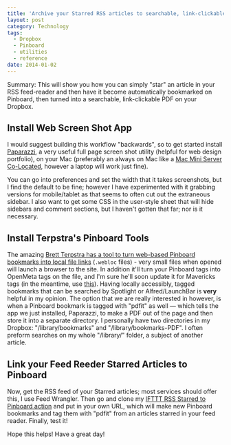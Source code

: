 ```yaml
---
title: 'Archive your Starred RSS articles to searchable, link-clickable PDFs on your Dropbox'
layout: post
category: Technology
tags:
  - Dropbox
  - Pinboard
  - utilities
  - reference
date: 2014-01-02
---
```

Summary: This will show you how you can simply "star" an article in your RSS feed-reader and then have it become automatically bookmarked on Pinboard, then turned into a searchable, link-clickable PDF on your Dropbox.

## Install Web Screen Shot App

I would suggest building this workflow "backwards", so to get started install [Paparazzi](http://derailer.org/paparazzi/), a very useful full page screen shot utility (helpful for web design portfolio), on your Mac (preferably an always on Mac like a [Mac Mini Server Co-Located](http://macminicolo.net/), however a laptop will work just fine). 

You can go into preferences and set the width that it takes screenshots, but I find the default to be fine; however I have experimented with it grabbing versions for mobile/tablet as that seems to often cut out the extraneous sidebar. I also want to get some CSS in the user-style sheet that will hide sidebars and comment sections, but I haven't gotten that far; nor is it necessary.

## Install Terpstra's Pinboard Tools

The amazing [Brett Terpstra has a tool to turn web-based Pinboard bookmarks into local file links](http://brettterpstra.com/projects/pinboard-openmeta/)  (`.webloc` files) - very small files when opened will launch a browser to the site. In addition it'll turn your Pinboard tags into OpenMeta tags on the file, and I'm sure he'll soon update it for Mavericks tags (in the meantime, use [this](http://mosx.tumblr.com/post/54049528297/convert-openmeta-to-os-x-mavericks-tags-with-this)). Having locally accessibly, tagged bookmarks that can be searched by Spotlight or Alfred/LaunchBar is **very** helpful in my opinion. The option that we are really interested in however, is when a Pinboard bookmark is tagged with "pdfit" as well — which tells the app we just installed, Paparazzi, to make a PDF out of the page and then store it into a separate directory. I personally have two directories in my Dropbox: "/library/bookmarks" and "/library/bookmarks-PDF". I often preform searches on my whole "/library/" folder, a subject of another article.

## Link your Feed Reeder Starred Articles to Pinboard

Now, get the RSS feed of your Starred articles; most services should offer this, I use Feed Wrangler. Then go and clone my [IFTTT RSS Starred to Pinboard action](https://ifttt.com/recipes/137671) and put in your own URL, which will make new Pinboard bookmarks and tag them with "pdfit" from an articles starred in your feed reader. Finally, test it!

Hope this helps! Have a great day!

